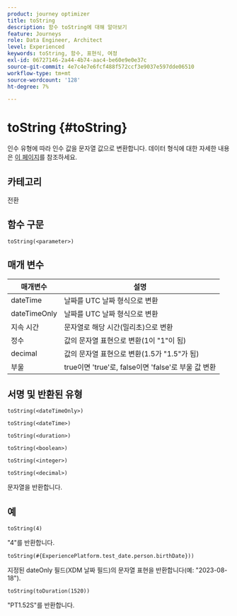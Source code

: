 ```yaml
---
product: journey optimizer
title: toString
description: 함수 toString에 대해 알아보기
feature: Journeys
role: Data Engineer, Architect
level: Experienced
keywords: toString, 함수, 표현식, 여정
exl-id: 06727146-2a44-4b74-aac4-be60e9e0e37c
source-git-commit: 4e7c4e7e6fcf488f572ccf3e9037e597dde06510
workflow-type: tm+mt
source-wordcount: '128'
ht-degree: 7%

---
```


# toString {#toString}

인수 유형에 따라 인수 값을 문자열 값으로 변환합니다. 데이터 형식에 대한 자세한 내용은 [이 페이지](../expression/data-types.md)를 참조하세요.

## 카테고리

전환

## 함수 구문

`toString(<parameter>)`

## 매개 변수

| 매개변수 | 설명 |
|--- |--- |
| dateTime | 날짜를 UTC 날짜 형식으로 변환 |
| dateTimeOnly | 날짜를 UTC 날짜 형식으로 변환 |
| 지속 시간 | 문자열로 해당 시간(밀리초)으로 변환 |
| 정수 | 값의 문자열 표현으로 변환(1이 &quot;1&quot;이 됨) |
| decimal | 값의 문자열 표현으로 변환(1.5가 &quot;1.5&quot;가 됨) |
| 부울 | true이면 &#39;true&#39;로, false이면 &#39;false&#39;로 부울 값 변환 |

## 서명 및 반환된 유형

`toString(<dateTimeOnly>)`

`toString(<dateTime>)`

`toString(<duration>)`

`toString(<boolean>)`

`toString(<integer>)`

`toString(<decimal>)`

문자열을 반환합니다.

## 예

`toString(4)`

&quot;4&quot;를 반환합니다.

`toString(#{ExperiencePlatform.test_date.person.birthDate}))`

지정된 dateOnly 필드(XDM 날짜 필드)의 문자열 표현을 반환합니다(예: &quot;2023-08-18&quot;).

`toString(toDuration(1520))`

&quot;PT1.52S&quot;를 반환합니다.
